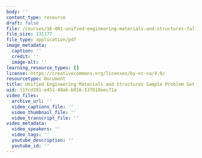 ```yaml
---
body: ''
content_type: resource
draft: false
file: /courses/16-001-unified-engineering-materials-and-structures-fall-2021/mit16_001f21_pset_sample.pdf
file_size: 131177
file_type: application/pdf
image_metadata:
  caption: ''
  credit: ''
  image-alt: ''
learning_resource_types: []
license: https://creativecommons.org/licenses/by-nc-sa/4.0/
resourcetype: Document
title: Unified Engineering Materials and Structures Sample Problem Set
uid: 11fcd391-e451-40a6-b916-137010aec71a
video_files:
  archive_url: ''
  video_captions_file: ''
  video_thumbnail_file: ''
  video_transcript_file: ''
video_metadata:
  video_speakers: ''
  video_tags: ''
  youtube_description: ''
  youtube_id: ''
---
```

